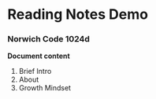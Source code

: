 # Reading Notes Demo

### Norwich Code 1024d

**Document content**

1. Brief Intro 
2. About
3. Growth Mindset
